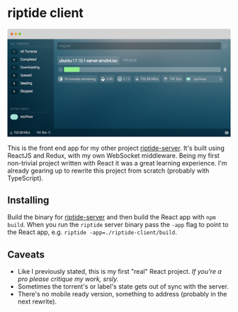 # riptide client
![alt text](screenshot.png "Riptide Client")

This is the front end app for my other project [riptide-server](https://github.com/akillmer/riptide-server). It's built using ReactJS and Redux, with my own WebSocket middleware. Being my first non-trivial project written with React it was a great learning experience. I'm already gearing up to rewrite this project from scratch (probably with TypeScript).

## Installing
Build the binary for [riptide-server](https://github.com/akillmer/riptide-server) and then build the React app with `npm build`. When you run the `riptide` server binary pass the `-app` flag to point to the React app, e.g. `riptide -app=./riptide-client/build`.

## Caveats
+ Like I previously stated, this is my first "real" React project. *If you're a pro please critique my work, srsly.*
+ Sometimes the torrent's or label's state gets out of sync with the server.
+ There's no mobile ready version, something to address (probably in the next rewrite).